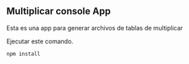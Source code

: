 

## Multiplicar console App

Esta es una app para generar archivos de tablas de multiplicar

Ejecutar este comando.

```
npm install

```